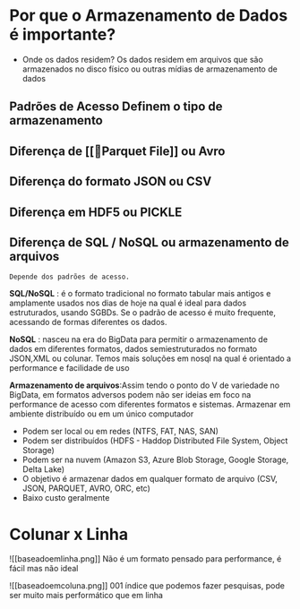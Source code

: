 
# Por que o Armazenamento de Dados é importante?

- Onde os dados residem?
Os dados residem em arquivos que são armazenados no disco físico ou outras mídias de armazenamento de dados 

## Padrões de Acesso Definem o tipo de armazenamento 
## Diferença de [[📄Parquet File]] ou Avro
## Diferença do formato JSON ou CSV
## Diferença em HDF5 ou PICKLE
## Diferença de SQL / NoSQL ou armazenamento de arquivos

	Depende dos padrões de acesso.

**SQL/NoSQL** : é o formato tradicional no formato tabular mais antigos e amplamente usados nos dias de hoje na qual é ideal para dados estruturados, usando SGBDs.
Se o padrão de acesso é muito frequente, acessando de formas diferentes os dados.

**NoSQL** : nasceu na era do BigData para permitir o armazenamento de dados em diferentes formatos, dados semiestruturados no formato JSON,XML ou colunar.
Temos mais soluções em nosql na qual é orientado a performance e facilidade de uso

**Armazenamento de arquivos**:Assim tendo o ponto do V de variedade no BigData, em formatos adversos podem não ser ideias em foco na performance de acesso com diferentes formatos e sistemas. Armazenar em ambiente distribuído ou em um único computador 

- Podem ser local ou em redes (NTFS, FAT, NAS, SAN)
- Podem ser distribuídos (HDFS - Haddop Distributed File System, Object Storage)
- Podem ser na nuvem (Amazon S3, Azure Blob Storage, Google Storage, Delta Lake)
- O objetivo é armazenar dados em qualquer formato de arquivo (CSV, JSON, PARQUET, AVRO, ORC, etc)
- Baixo custo geralmente

# Colunar x Linha 

![[baseadoemlinha.png]]
Não é um formato pensado para performance, é fácil mas não ideal

![[baseadoemcoluna.png]]
001 índice que podemos fazer pesquisas, pode ser muito mais performático que em linha